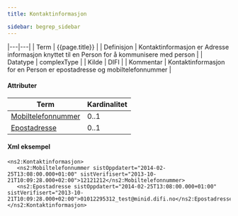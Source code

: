 ```yaml
--- 
title: Kontaktinformasjon  

sidebar: begrep_sidebar
---
```


|---|---|
| Term          | {{page.title}} |
| Definisjon    | Kontaktinformasjon er Adresse informasjon knyttet til en Person for å kommunisere med person |
| Datatype      | complexType |
| Kilde         | DIFI |
| Kommentar     | Kontaktinformasjon for en Person er epostadresse og mobiltelefonnummer |

#### Attributer

| Term                                     | Kardinalitet |
| ---------------------------------------- | ------------ |
| [Mobiltelefonnummer]({{site.baseurl}}/resources/begrep/felles/mobiltelefonnummer) | 0..1         |
| [Epostadresse]({{site.baseurl}}/resources/begrep/sikkerDigitalPost/begrep/epostadresse)             | 0..1         |

#### Xml eksempel

``` 
<ns2:Kontaktinformasjon>
   <ns2:Mobiltelefonnummer sistOppdatert="2014-02-25T13:08:00.000+01:00" sistVerifisert="2013-10-21T10:09:28.000+02:00">12121212</ns2:Mobiltelefonnummer>
   <ns2:Epostadresse sistOppdatert="2014-02-25T13:08:00.000+01:00" sistVerifisert="2013-10-21T10:09:28.000+02:00">01012295312_test@minid.difi.no</ns2:Epostadresse>
</ns2:Kontaktinformasjon>
```
